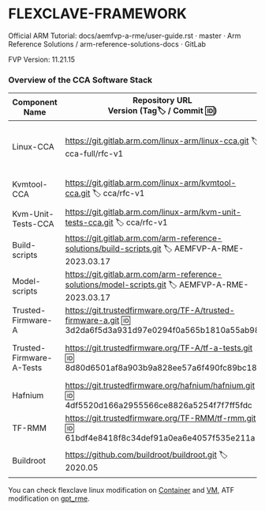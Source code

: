 # FLEXCLAVE-FRAMEWORK

Official ARM Tutorial: docs/aemfvp-a-rme/user-guide.rst · master · Arm Reference Solutions / arm-reference-solutions-docs · GitLab

FVP Version: 11.21.15

### Overview of the CCA Software Stack

| Component Name           | Repository URL <br> Version (Tag🏷️ / Commit 🆔)                | Execution Level         | Function Description                           | Retained? |
| ------------------------ | ------------------------------------------------------------ | ----------------------- | ---------------------------------------------- | --------- |
| Linux-CCA                | https://git.gitlab.arm.com/linux-arm/linux-cca.git   🏷️ cca-full/rfc-v1 | EL0/1/2   R-EL0/1       | Host OS and VM kernel with built-in RME driver | ✅         |
| Kvmtool-CCA              | https://git.gitlab.arm.com/linux-arm/kvmtool-cca.git   🏷️ cca/rfc-v1 | EL0                     | Lightweight QEMU-like tool                     | ✅         |
| Kvm-Unit-Tests-CCA       | https://git.gitlab.arm.com/linux-arm/kvm-unit-tests-cca.git   🏷️ cca/rfc-v1 | EL0/1                   | KVM unit testing tool                          | ❌         |
| Build-scripts            | https://git.gitlab.arm.com/arm-reference-solutions/build-scripts.git   🏷️ AEMFVP-A-RME-2023.03.17 | Development Environment | Build scripts                                  | ✅         |
| Model-scripts            | https://git.gitlab.arm.com/arm-reference-solutions/model-scripts.git   🏷️ AEMFVP-A-RME-2023.03.17 | Development Environment | FVP runtime scripts                            | ✅         |
| Trusted-Firmware-A       | https://git.trustedfirmware.org/TF-A/trusted-firmware-a.git   🆔 3d2da6f5d3a931d97e0294f0a565b1810a55ab98 | EL3                     | EL3 level firmware                             | ✅         |
| Trusted-Firmware-A-Tests | https://git.trustedfirmware.org/TF-A/tf-a-tests.git   🆔 8d80d6501af8a903b9a828ee57a6f490fc89bc18 | ❓EL3                    | TFTF full-stack testing components             | ❌         |
| Hafnium                  | https://git.trustedfirmware.org/hafnium/hafnium.git   🆔 4df5520d166a2955566ce8826a5254f7f7ff5fdc | S-EL2                   | SPMC component                                 | ❌         |
| TF-RMM                   | https://git.trustedfirmware.org/TF-RMM/tf-rmm.git   🆔 61bdf4e8418f8c34def91a0ea6e4057f535e211a | R-EL2                   | RMM component                                  | ✅         |
| Buildroot                | https://github.com/buildroot/buildroot.git   🏷️ 2020.05       | EL0/1/2   R-EL0/1       | Lightweight FS for host and VMs                | ✅         |

You can check flexclave linux modification on [Container](linux/arch/arm64/mm) and [VM](linux/arch/arm64/kvm), ATF modification on [gpt_rme](tf-a/lib/gpt_rme).
